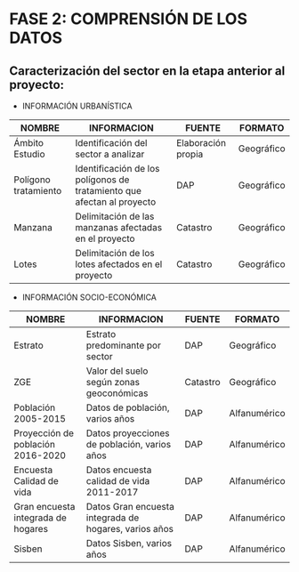 
# FASE 2: COMPRENSIÓN DE LOS DATOS
## Caracterización del sector en la etapa anterior al proyecto:

* INFORMACIÓN URBANÍSTICA

|NOMBRE |INFORMACION|FUENTE|FORMATO|
|-----|-----|-----|-----|
|Ámbito Estudio|Identificación del sector a analizar|Elaboración propia|Geográfico|
|Polígono tratamiento|Identificación de los polígonos de tratamiento que afectan al proyecto|DAP|Geográfico|
|Manzana|Delimitación de las manzanas afectadas en el proyecto|Catastro|Geográfico|
|Lotes|Delimitación de los lotes afectados en el proyecto|Catastro|Geográfico|

* INFORMACIÓN SOCIO-ECONÓMICA

|NOMBRE |INFORMACION|FUENTE|FORMATO|
|-----|-----|-----|-----|
|Estrato|Estrato predominante por sector|DAP|Geográfico|
|ZGE|Valor del suelo según zonas geoconómicas|Catastro|Geográfico|
|Población 2005-2015|Datos de población, varios años|DAP|Alfanumérico|
|Proyección de población 2016-2020|Datos proyecciones de población, varios años|DAP|Alfanumérico|
|Encuesta Calidad de vida|Datos encuesta calidad de vida 2011-2017|DAP|Alfanumérico|
|Gran encuesta integrada de hogares|Datos Gran encuesta integrada de hogares, varios años|DAP|Alfanumérico|
|Sisben|Datos Sisben, varios años|DAP|Alfanumérico|

